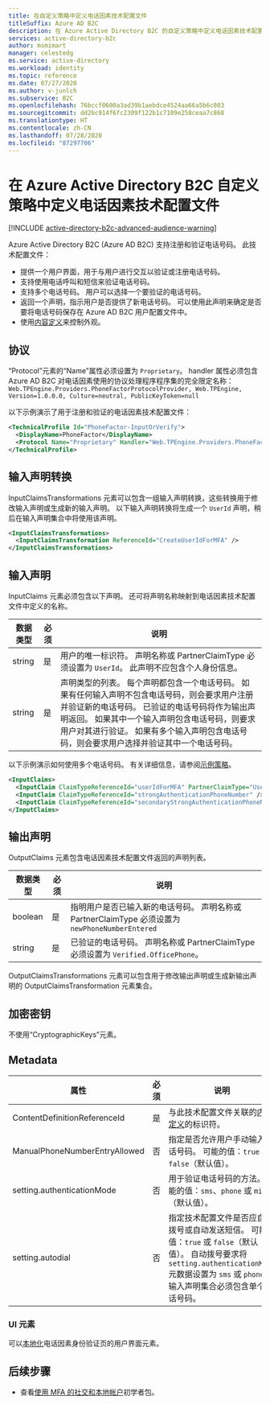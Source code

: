 ```yaml
---
title: 在自定义策略中定义电话因素技术配置文件
titleSuffix: Azure AD B2C
description: 在 Azure Active Directory B2C 的自定义策略中定义电话因素技术配置文件
services: active-directory-b2c
author: msmimart
manager: celestedg
ms.service: active-directory
ms.workload: identity
ms.topic: reference
ms.date: 07/27/2020
ms.author: v-junlch
ms.subservice: B2C
ms.openlocfilehash: 76bccf0600a3ad39b1aebdce4524aa66a5b6c083
ms.sourcegitcommit: dd2bc914f6fc2309f122b1c7109e258ceaa7c868
ms.translationtype: HT
ms.contentlocale: zh-CN
ms.lasthandoff: 07/28/2020
ms.locfileid: "87297706"
---
```

# <a name="define-a-phone-factor-technical-profile-in-an-azure-active-directory-b2c-custom-policy"></a>在 Azure Active Directory B2C 自定义策略中定义电话因素技术配置文件

[!INCLUDE [active-directory-b2c-advanced-audience-warning](../../includes/active-directory-b2c-advanced-audience-warning.md)]

Azure Active Directory B2C (Azure AD B2C) 支持注册和验证电话号码。 此技术配置文件：

- 提供一个用户界面，用于与用户进行交互以验证或注册电话号码。
- 支持使用电话呼叫和短信来验证电话号码。
- 支持多个电话号码。 用户可以选择一个要验证的电话号码。  
- 返回一个声明，指示用户是否提供了新电话号码。 可以使用此声明来确定是否要将电话号码保存在 Azure AD B2C 用户配置文件中。  
- 使用[内容定义](contentdefinitions.md)来控制外观。

## <a name="protocol"></a>协议

“Protocol”元素的“Name”属性必须设置为 `Proprietary`。 handler 属性必须包含 Azure AD B2C 对电话因素使用的协议处理程序程序集的完全限定名称：`Web.TPEngine.Providers.PhoneFactorProtocolProvider, Web.TPEngine, Version=1.0.0.0, Culture=neutral, PublicKeyToken=null`

以下示例演示了用于注册和验证的电话因素技术配置文件：

```xml
<TechnicalProfile Id="PhoneFactor-InputOrVerify">
  <DisplayName>PhoneFactor</DisplayName>
  <Protocol Name="Proprietary" Handler="Web.TPEngine.Providers.PhoneFactorProtocolProvider, Web.TPEngine, Version=1.0.0.0, Culture=neutral, PublicKeyToken=null" />
</TechnicalProfile>
```

## <a name="input-claims-transformations"></a>输入声明转换

InputClaimsTransformations 元素可以包含一组输入声明转换，这些转换用于修改输入声明或生成新的输入声明。 以下输入声明转换将生成一个 `UserId` 声明，稍后在输入声明集合中将使用该声明。

```xml
<InputClaimsTransformations>
  <InputClaimsTransformation ReferenceId="CreateUserIdForMFA" />
</InputClaimsTransformations>
```

## <a name="input-claims"></a>输入声明

InputClaims 元素必须包含以下声明。 还可将声明名称映射到电话因素技术配置文件中定义的名称。 

|  数据类型| 必须 | 说明 |
| --------- | -------- | ----------- | 
| string| 是 | 用户的唯一标识符。 声明名称或 PartnerClaimType 必须设置为 `UserId`。 此声明不应包含个人身份信息。|
| string| 是 | 声明类型的列表。 每个声明都包含一个电话号码。 如果有任何输入声明不包含电话号码，则会要求用户注册并验证新的电话号码。 已验证的电话号码将作为输出声明返回。 如果其中一个输入声明包含电话号码，则要求用户对其进行验证。 如果有多个输入声明包含电话号码，则会要求用户选择并验证其中一个电话号码。 |

以下示例演示如何使用多个电话号码。 有关详细信息，请参阅[示例策略](https://github.com/azure-ad-b2c/samples/tree/master/policies/mfa-add-secondarymfa)。

```xml
<InputClaims>
  <InputClaim ClaimTypeReferenceId="userIdForMFA" PartnerClaimType="UserId" />
  <InputClaim ClaimTypeReferenceId="strongAuthenticationPhoneNumber" />
  <InputClaim ClaimTypeReferenceId="secondaryStrongAuthenticationPhoneNumber" />
</InputClaims>
```

## <a name="output-claims"></a>输出声明

OutputClaims 元素包含电话因素技术配置文件返回的声明列表。

|  数据类型| 必须 | 说明 |
|  -------- | ----------- |----------- |
| boolean | 是 | 指明用户是否已输入新的电话号码。 声明名称或 PartnerClaimType 必须设置为 `newPhoneNumberEntered`|
| string| 是 | 已验证的电话号码。 声明名称或 PartnerClaimType 必须设置为 `Verified.OfficePhone`。|

OutputClaimsTransformations 元素可以包含用于修改输出声明或生成新输出声明的 OutputClaimsTransformation 元素集合。

## <a name="cryptographic-keys"></a>加密密钥

不使用“CryptographicKeys”元素。


## <a name="metadata"></a>Metadata

| 属性 | 必须 | 说明 |
| --------- | -------- | ----------- |
| ContentDefinitionReferenceId | 是 | 与此技术配置文件关联的[内容定义](contentdefinitions.md)的标识符。 |
| ManualPhoneNumberEntryAllowed| 否 | 指定是否允许用户手动输入电话号码。 可能的值：`true` 或 `false`（默认值）。|
| setting.authenticationMode | 否 | 用于验证电话号码的方法。 可能的值：`sms`、`phone` 或 `mixed`（默认值）。|
| setting.autodial| 否| 指定技术配置文件是否应自动拨号或自动发送短信。 可能的值：`true` 或 `false`（默认值）。 自动拨号要求将 `setting.authenticationMode` 元数据设置为 `sms` 或 `phone`。 输入声明集合必须包含单个电话号码。 |

### <a name="ui-elements"></a>UI 元素

可以[本地化](localization-string-ids.md#azure-mfa-error-messages)电话因素身份验证页的用户界面元素。

## <a name="next-steps"></a>后续步骤

- 查看[使用 MFA 的社交和本地帐户](https://github.com/Azure-Samples/active-directory-b2c-custom-policy-starterpack/tree/master/SocialAndLocalAccountsWithMfa)初学者包。

